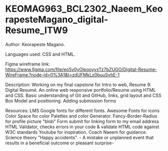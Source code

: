 # KEOMAG963_BCL2302_Naeem_KeorapesteMagano_digital-Resume_ITW9

Author: Keorapeste Magano.  

Languages used: 
          CSS and HTML.

Figma wireframe link: https://www.figma.com/file/eo5v0yOlpooyyxTz7bZUGO/Digital-Resume-WireFrame.?node-id=0%3A1&t=zdUFMkLz0buuSyhE-1

Description: Working on my final capstone for Intro to web, Resume 9: Digital Resumé.
             An online web responsive portfolio/Resume using HTML and CSS.
             Basic understanding of Git and GitHub, links, grid layout and CSS Box Model and positioning.
             Adding submission forms 
             
              

 Resources: LMS
            Google fonts for different fonts.
            Awesome Fonts for icons 
            Color Space for color Palettes and color Generator. 
            Fancy-Border-Radius for profile picture "blob"
            Form submit for linking form to my email address
            HTML Validator, checks errors in your code & validate HTML code against W3C standards
            Youtube for inspiration. 
            Coach Naeem for guidance. 
            Science theory "Happy accidents".
            - A mistake or unplanned event that results in a beneficial outcome or pleasant surprise- 
